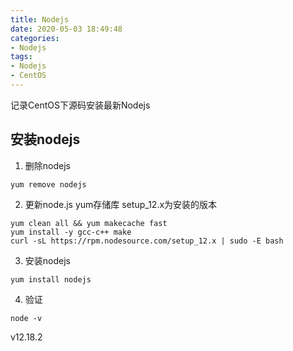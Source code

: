 ```yaml
---
title: Nodejs
date: 2020-05-03 18:49:48
categories: 
- Nodejs
tags:
- Nodejs
- CentOS
---
```


记录CentOS下源码安装最新Nodejs
<!-- more -->

## 安装nodejs
1. 删除nodejs
``` vim
yum remove nodejs
```
2. 更新node.js yum存储库 setup_12.x为安装的版本
``` vim
yum clean all && yum makecache fast
yum install -y gcc-c++ make
curl -sL https://rpm.nodesource.com/setup_12.x | sudo -E bash
```
3. 安装nodejs
``` stylus
yum install nodejs
```
4. 验证
``` stylus
node -v
```
v12.18.2




